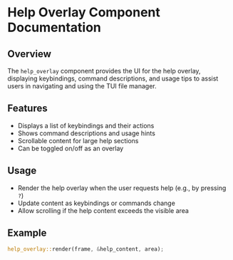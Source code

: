 # Help Overlay Component Documentation

## Overview
The `help_overlay` component provides the UI for the help overlay, displaying keybindings, command descriptions, and usage tips to assist users in navigating and using the TUI file manager.

## Features
- Displays a list of keybindings and their actions
- Shows command descriptions and usage hints
- Scrollable content for large help sections
- Can be toggled on/off as an overlay

## Usage
- Render the help overlay when the user requests help (e.g., by pressing `?`)
- Update content as keybindings or commands change
- Allow scrolling if the help content exceeds the visible area

## Example
```rust
help_overlay::render(frame, &help_content, area);
```
